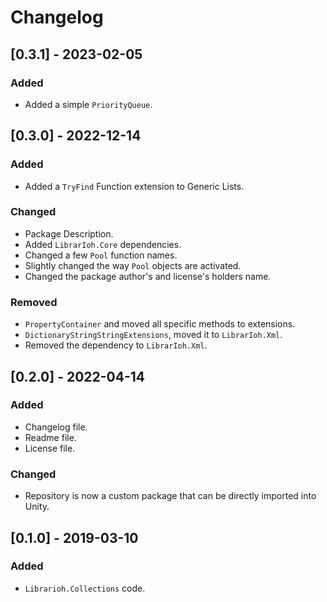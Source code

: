 # Changelog

## [0.3.1] - 2023-02-05

### Added

- Added a simple `PriorityQueue`.

## [0.3.0] - 2022-12-14

### Added

- Added a `TryFind` Function extension to Generic Lists.

### Changed

- Package Description.
- Added `LibrarIoh.Core` dependencies.
- Changed a few `Pool` function names.
- Slightly changed the way `Pool` objects are activated.
- Changed the package author's and license's holders name.

### Removed

- `PropertyContainer` and moved all specific methods to extensions.
- `DictionaryStringStringExtensions`, moved it to `LibrarIoh.Xml`.
- Removed the dependency to `LibrarIoh.Xml`.

## [0.2.0] - 2022-04-14

### Added

- Changelog file.
- Readme file.
- License file.

### Changed

- Repository is now a custom package that can be directly imported into Unity.

## [0.1.0] - 2019-03-10

### Added

- `Librarioh.Collections` code.
